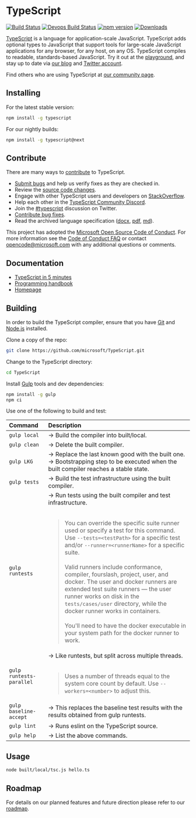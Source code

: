 
# TypeScript

[![Build Status](https://travis-ci.org/microsoft/TypeScript.svg?branch=master)](https://travis-ci.org/microsoft/TypeScript)
[![Devops Build Status](https://dev.azure.com/typescript/TypeScript/_apis/build/status/Typescript/node10)](https://dev.azure.com/typescript/TypeScript/_build?definitionId=7)
[![npm version](https://badge.fury.io/js/typescript.svg)](https://www.npmjs.com/package/typescript)
[![Downloads](https://img.shields.io/npm/dm/typescript.svg)](https://www.npmjs.com/package/typescript)

[TypeScript](https://www.typescriptlang.org/) is a language for application-scale JavaScript. TypeScript adds optional types to JavaScript that support tools for large-scale JavaScript applications for any browser, for any host, on any OS. TypeScript compiles to readable, standards-based JavaScript. Try it out at the [playground](https://www.typescriptlang.org/play/), and stay up to date via [our blog](https://blogs.msdn.microsoft.com/typescript) and [Twitter account](https://twitter.com/typescript).

Find others who are using TypeScript at [our community page](https://www.typescriptlang.org/community/).

## Installing

For the latest stable version:

```bash
npm install -g typescript
```

For our nightly builds:

```bash
npm install -g typescript@next
```

## Contribute

There are many ways to [contribute](https://github.com/microsoft/TypeScript/blob/master/CONTRIBUTING.md) to TypeScript.
* [Submit bugs](https://github.com/microsoft/TypeScript/issues) and help us verify fixes as they are checked in.
* Review the [source code changes](https://github.com/microsoft/TypeScript/pulls).
* Engage with other TypeScript users and developers on [StackOverflow](https://stackoverflow.com/questions/tagged/typescript).
* Help each other in the [TypeScript Community Discord](https://discord.gg/typescript).
* Join the [#typescript](https://twitter.com/search?q=%23TypeScript) discussion on Twitter.
* [Contribute bug fixes](https://github.com/microsoft/TypeScript/blob/master/CONTRIBUTING.md).
* Read the archived language specification ([docx](https://github.com/microsoft/TypeScript/blob/master/doc/TypeScript%20Language%20Specification%20-%20ARCHIVED.docx?raw=true),
 [pdf](https://github.com/microsoft/TypeScript/blob/master/doc/TypeScript%20Language%20Specification%20-%20ARCHIVED.pdf?raw=true), [md](https://github.com/microsoft/TypeScript/blob/master/doc/spec-ARCHIVED.md)).

This project has adopted the [Microsoft Open Source Code of Conduct](https://opensource.microsoft.com/codeofconduct/). For more information see
the [Code of Conduct FAQ](https://opensource.microsoft.com/codeofconduct/faq/) or contact [opencode@microsoft.com](mailto:opencode@microsoft.com)
with any additional questions or comments.

## Documentation

*  [TypeScript in 5 minutes](https://www.typescriptlang.org/docs/handbook/typescript-in-5-minutes.html)
*  [Programming handbook](https://www.typescriptlang.org/docs/handbook/basic-types.html)
*  [Homepage](https://www.typescriptlang.org/)

## Building

In order to build the TypeScript compiler, ensure that you have [Git](https://git-scm.com/downloads) and [Node.js](https://nodejs.org/) installed.

Clone a copy of the repo:

```bash
git clone https://github.com/microsoft/TypeScript.git
```

Change to the TypeScript directory:

```bash
cd TypeScript
```

Install [Gulp](https://gulpjs.com/) tools and dev dependencies:

```bash
npm install -g gulp
npm ci
```

Use one of the following to build and test:

| Command | Description |
| :----- | :---------- |
| `gulp local` | &rightarrow; Build the compiler into built/local. |
| `gulp clean` | &rightarrow; Delete the built compiler. |
| `gulp LKG` | &rightarrow; Replace the last known good with the built one. <br> &rightarrow; Bootstrapping step to be executed when the built compiler reaches a stable state. |
| `gulp tests` | &rightarrow; Build the test infrastructure using the built compiler. |
| `gulp runtests` | &rightarrow; Run tests using the built compiler and test infrastructure. <br><br> <blockquote> You can override the specific suite runner used or specify a test for this command. Use `--tests=<testPath>` for a specific test and/or `--runner=<runnerName>` for a specific suite. <br><br> Valid runners include conformance, compiler, fourslash, project, user, and docker. The user and docker runners are extended test suite runners &mdash; the user runner works on disk in the `tests/cases/user` directory, while the docker runner works in containers. <br><br> You'll need to have the docker executable in your system path for the docker runner to work. </blockquote> |
| `gulp runtests-parallel` | &rightarrow;  Like runtests, but split across multiple threads. <br><br> <blockquote> Uses a number of threads equal to the system core count by default. Use `--workers=<number>` to adjust this. </blockquote> |
| `gulp baseline-accept` | &rightarrow; This replaces the baseline test results with the results obtained from gulp runtests. |
| `gulp lint` | &rightarrow; Runs eslint on the TypeScript source. |
| `gulp help` | &rightarrow; List the above commands. |



## Usage

```bash
node built/local/tsc.js hello.ts
```


## Roadmap

For details on our planned features and future direction please refer to our [roadmap](https://github.com/microsoft/TypeScript/wiki/Roadmap).
